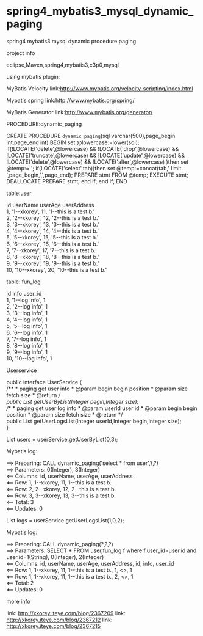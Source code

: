 # spring4_mybatis3_mysql_dynamic_paging
spring4 mybatis3 mysql dynamic procedure paging 

project info

eclipse,Maven,spring4,mybatis3,c3p0,mysql 

using mybatis plugin: 

MyBatis Velocity link:http://www.mybatis.org/velocity-scripting/index.html 

Mybatis spring link:http://www.mybatis.org/spring/ 

MyBatis Generator link:http://www.mybatis.org/generator/ 



PROCEDURE:dynamic_paging 

CREATE PROCEDURE  `dynamic_paging`(sql varchar(500),page_begin int,page_end int)
BEGIN
set @lowercase:=lower(sql);
if(!LOCATE('delete',@lowercase) && !LOCATE('drop',@lowercase) && !LOCATE('truncate',@lowercase) && !LOCATE('update',@lowercase) && !LOCATE('delete',@lowercase) && !LOCATE('alter',@lowercase) )then
set @temp:='';
if(LOCATE('select',tab))then
set @temp:=concat(tab,' limit ',page_begin,',',page_end);
PREPARE stmt FROM @temp;
EXECUTE stmt;
DEALLOCATE PREPARE stmt;
end if;
end if;
END 




table:user 

id   userName  userAge     userAddress     
1, '1--xkorey', 11, '1--this is a test b.'  
2, '2--xkorey', 12, '2--this is a test b.'  
3, '3--xkorey', 13, '3--this is a test b.'  
4, '4--xkorey', 14, '4--this is a test b.'  
5, '5--xkorey', 15, '5--this is a test b.'  
6, '6--xkorey', 16, '6--this is a test b.'  
7, '7--xkorey', 17, '7--this is a test b.'  
8, '8--xkorey', 18, '8--this is a test b.'  
9, '9--xkorey', 19, '9--this is a test b.'  
10, '10--xkorey', 20, '10--this is a test b.' 

table: fun_log

id  info         user_id  
1, '1--log info', 1  
2, '2--log info', 1  
3, '3--log info', 1  
4, '4--log info', 1  
5, '5--log info', 1  
6, '6--log info', 1  
7, '7--log info', 1  
8, '8--log info', 1  
9, '9--log info', 1  
10, '10--log info', 1  

Userservice  

public interface UserService {  
/** 
     * paging get user info 
     * @param begin begin position
     * @param size  fetch size 
     * @return 
     */  
    public List<User> getUserByList(Integer begin,Integer size);  
/** 
     * paging get user log info 
     * @param userId user id
     * @param begin begin position
     * @param size fetch size
     * @return 
     */  
    public List<FunLog> getUserLogsList(Integer userId,Integer begin,Integer size);  
}  



List<User> users = userService.getUserByList(0,3);

Mybatis log:

==>  Preparing: CALL dynamic_paging('select * from user',?,?)   
==> Parameters: 0(Integer), 3(Integer)  
<==    Columns: id, userName, userAge, userAddress  
<==        Row: 1, 1--xkorey, 11, 1--this is a test b.  
<==        Row: 2, 2--xkorey, 12, 2--this is a test b.  
<==        Row: 3, 3--xkorey, 13, 3--this is a test b.  
<==      Total: 3  
<==    Updates: 0  


List<FunLog> logs = userService.getUserLogsList(1,0,2);

Mybatis log:

==>  Preparing: CALL dynamic_paging(?,?,?)   
==> Parameters: SELECT * FROM user,fun_log f where f.user_id=user.id and user.id=1(String), 0(Integer), 2(Integer)  
<==    Columns: id, userName, userAge, userAddress, id, info, user_id  
<==        Row: 1, 1--xkorey, 11, 1--this is a test b., 1, <<BLOB>>, 1  
<==        Row: 1, 1--xkorey, 11, 1--this is a test b., 2, <<BLOB>>, 1  
<==      Total: 2  
<==    Updates: 0  


more info 

link: http://xkorey.iteye.com/blog/2367209
link: http://xkorey.iteye.com/blog/2367212
link: http://xkorey.iteye.com/blog/2367215


